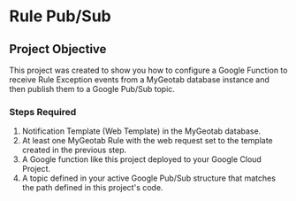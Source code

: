 # Rule Pub/Sub

## Project Objective ##
This project was created to show you how to configure a Google Function to receive Rule Exception events from a MyGeotab database instance and then publish them to a Google Pub/Sub topic.

### Steps Required ###
1. Notification Template (Web Template) in the MyGeotab database.
2. At least one MyGeotab Rule with the web request set to the template created in the previous step.
3. A Google function like this project deployed to your Google Cloud Project.
4. A topic defined in your active Google Pub/Sub structure that matches the path defined in this project's code.
